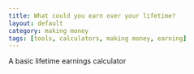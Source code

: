 ```yaml
---
title: What could you earn over your lifetime?
layout: default
category: making money
tags: [tools, calculators, making money, earning]
---
```

A basic lifetime earnings calculator

